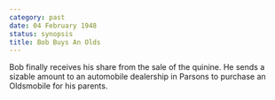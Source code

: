 ```yaml
---
category: past
date: 04 February 1948
status: synopsis
title: Bob Buys An Olds
---
```



Bob finally receives his share from the sale of the
quinine. He sends a sizable amount to an automobile dealership in
Parsons to purchase an Oldsmobile for his parents.
